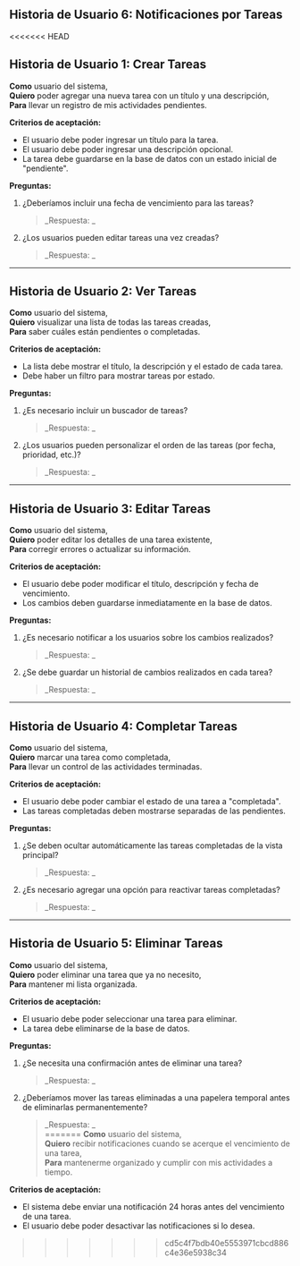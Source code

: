 ## Historia de Usuario 6: Notificaciones por Tareas

<<<<<<< HEAD
## **Historia de Usuario 1: Crear Tareas**
**Como** usuario del sistema,  
**Quiero** poder agregar una nueva tarea con un título y una descripción,  
**Para** llevar un registro de mis actividades pendientes.  

**Criterios de aceptación:**
- El usuario debe poder ingresar un título para la tarea.
- El usuario debe poder ingresar una descripción opcional.
- La tarea debe guardarse en la base de datos con un estado inicial de "pendiente".

**Preguntas:**
1. ¿Deberíamos incluir una fecha de vencimiento para las tareas?  
   > _Respuesta: _  
2. ¿Los usuarios pueden editar tareas una vez creadas?  
   > _Respuesta: _  

---

## **Historia de Usuario 2: Ver Tareas**
**Como** usuario del sistema,  
**Quiero** visualizar una lista de todas las tareas creadas,  
**Para** saber cuáles están pendientes o completadas.  

**Criterios de aceptación:**
- La lista debe mostrar el título, la descripción y el estado de cada tarea.
- Debe haber un filtro para mostrar tareas por estado.

**Preguntas:**
1. ¿Es necesario incluir un buscador de tareas?  
   > _Respuesta: _  
2. ¿Los usuarios pueden personalizar el orden de las tareas (por fecha, prioridad, etc.)?  
   > _Respuesta: _  

---

## **Historia de Usuario 3: Editar Tareas**
**Como** usuario del sistema,  
**Quiero** poder editar los detalles de una tarea existente,  
**Para** corregir errores o actualizar su información.  

**Criterios de aceptación:**
- El usuario debe poder modificar el título, descripción y fecha de vencimiento.
- Los cambios deben guardarse inmediatamente en la base de datos.

**Preguntas:**
1. ¿Es necesario notificar a los usuarios sobre los cambios realizados?  
   > _Respuesta: _  
2. ¿Se debe guardar un historial de cambios realizados en cada tarea?  
   > _Respuesta: _  

---

## **Historia de Usuario 4: Completar Tareas**
**Como** usuario del sistema,  
**Quiero** marcar una tarea como completada,  
**Para** llevar un control de las actividades terminadas.  

**Criterios de aceptación:**
- El usuario debe poder cambiar el estado de una tarea a "completada".
- Las tareas completadas deben mostrarse separadas de las pendientes.

**Preguntas:**
1. ¿Se deben ocultar automáticamente las tareas completadas de la vista principal?  
   > _Respuesta: _  
2. ¿Es necesario agregar una opción para reactivar tareas completadas?  
   > _Respuesta: _  

---

## **Historia de Usuario 5: Eliminar Tareas**
**Como** usuario del sistema,  
**Quiero** poder eliminar una tarea que ya no necesito,  
**Para** mantener mi lista organizada.  

**Criterios de aceptación:**
- El usuario debe poder seleccionar una tarea para eliminar.
- La tarea debe eliminarse de la base de datos.

**Preguntas:**
1. ¿Se necesita una confirmación antes de eliminar una tarea?  
   > _Respuesta: _  
2. ¿Deberíamos mover las tareas eliminadas a una papelera temporal antes de eliminarlas permanentemente?  
   > _Respuesta: _  
=======
**Como** usuario del sistema,  
**Quiero** recibir notificaciones cuando se acerque el vencimiento de una tarea,  
**Para** mantenerme organizado y cumplir con mis actividades a tiempo.

**Criterios de aceptación:**  
- El sistema debe enviar una notificación 24 horas antes del vencimiento de una tarea.
- El usuario debe poder desactivar las notificaciones si lo desea.
>>>>>>> cd5c4f7bdb40e5553971cbcd886c4e36e5938c34

